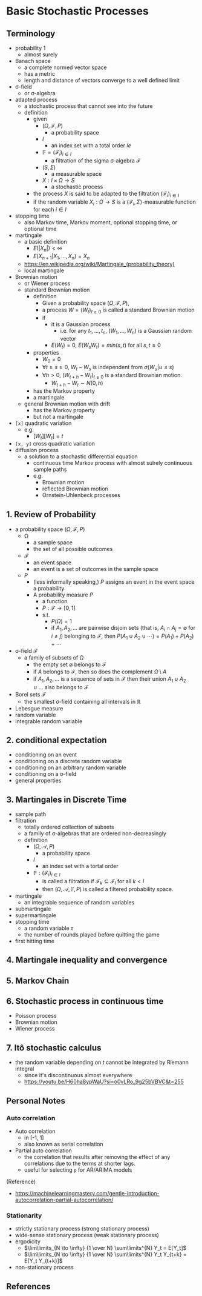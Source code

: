 # Basic Stochastic Processes

## Terminology

- probability 1
  - almost surely
- Banach space
  - a complete normed vector space
  - has a metric
  - length and distance of vectors converge to a well defined limit
- σ-field
  - or σ-algebra
- adapted process
  - a stochastic process that cannot see into the future
  - definition
    - given
      - $(\Omega, \mathcal{F}, P)$
        - a probability space
      - $I$
        - an index set with a total order $le$
      - $\mathbb{F} = (\mathcal{F}_i)_{i \in I}$
        - a filtration of the sigma σ-algebra $\mathcal{F}$
      - $(S, \Sigma)$
        - a measurable space
      - $X: I \times \Omega \to S$
        - a stochastic process
    - the process $X$ is said to be adapted to the filtration $(\mathcal{F}_i)_{i \in I}$
    - if the random variable $X_i: \Omega \to S$ is a $(\mathcal{F}_i, \Sigma)$-measurable function for each $i \in I$
- stopping time
  - also Markov time, Markov moment, optional stopping time, or optional time
- martingale
  - a basic definition
    - $E(|X_n|) < \infty$
    - $E(X_{n+1} | X_1, ..., X_n) = X_n$
  - https://en.wikipedia.org/wiki/Martingale_(probability_theory)
  - local martingale
- Brownian motion
  - or Wiener process
  - standard Brownian motion
    - definition
      - Given a probability space $(\Omega, \mathcal{F}, P)$,
      - a process $W=(W_t)_{t \ge 0}$ is called a standard Brownian motion
      - if
        - it is a Gaussian process
          - i.e. for any $t_1, ..., t_n$, $(W_1, ..., W_n)$ is a Gaussian random vector
        - $E(W_t)=0$, $E(W_s W_t) = min(s,t)$ for all $s, t \ge 0$
    - properties
      - $W_0 = 0$
      - $\forall t \ge s \ge 0$, $W_t - W_s$ is independent from $\sigma(W_u|u \le s)$
      - $\forall h \gt 0$, $(W_{t+h} - W_t)_{t \ge 0}$ is a standard Brownian motion.
        - $W_{t+h} - W_t \sim N(0, h)$
    - has the Markov property
    - a martingale
  - general Brownian motion with drift
    - has the Markov property
    - but not a martingale
- `[x]` quadratic variation
  - e.g.
    - $[W_t][W_t] = t$
- `[x, y]` cross quadratic variation
- diffusion process
  - a solution to a stochastic differential equation
    - continuous time Markov process with almost sulrely continuous sample paths
    - e.g.
      - Brownian motion
      - reflected Brownian motion
      - Ornstein-Uhlenbeck processes

## 1. Review of Probability

- a probability space $(\Omega, \mathcal{F}, P)$
  - Ω
    - a sample space
    - the set of all possible outcomes
  - $\mathcal{F}$
    - an event space
    - an event is a set of outcomes in the sample space
  - $P$
    - (less informally speaking,) $P$ assigns an event in the event space a probability
    - A probability measure $P$
      - a function
      - $P: \mathcal{F} \to [0, 1]$
      - s.t.
        - $P(\Omega) = 1$
        - if $A_1, A_2, ...$ are pairwise disjoin sets (that is, $A_i \cap A_j = \emptyset$ for $i \neq j$) belonging to $\mathcal{F}$, then $P(A_1 \cup A_2 \cup \cdots) = P(A_1) + P(A_2) + \cdots$
- σ-field $\mathcal{F}$
  - a family of subsets of Ω
    - the empty set $\emptyset$ belongs to $\mathcal{F}$
    - if $A$ belongs to $\mathcal{F}$, then so does the complement $\Omega \setminus A$
    - if $A_1, A_2, ...$ is a sequence of sets in $\mathcal{F}$ then their union $A_1 \cup A_2 \cup ...$ also belongs to $\mathcal{F}$
- Borel sets $\mathcal{F}$
  - the smallest σ-field containing all intervals in $\mathbb{R}$
- Lebesgue measure
- random variable
- integrable random variable

## 2. conditional expectation

- conditioning on an event
- conditioning on a discrete random variable
- conditioning on an arbitrary random variable
- conditioning on a σ-field
- general properties

## 3. Martingales in Discrete Time

- sample path
- filtration
  - totally ordered collection of subsets
  - a family of σ-algebras that are ordered non-decreasingly
  - definition
    - $(\Omega, \mathcal{A}, P)$
      - a probability space
    - $I$
      - an index set with a tortal order
    - $\mathbb{F}: (\mathcal{F}_i)_{i \in I}$
      - is called a filtration if $\mathcal{F}_k \subseteq \mathcal{F}_l$ for all $k < l$
      - then $(\Omega, \mathcal{A}, \mathbb{F}, P)$ is called a filtered probability space.
- martingale
  - an integrable sequence of random variables
- submartingale
- supermartingale
- stopping time
  - a random variable $\tau$
  - the number of rounds played before quitting the game
- first hitting time

## 4. Martingale inequality and convergence

## 5. Markov Chain

## 6. Stochastic process in continuous time

- Poisson process
- Brownian motion
- Wiener process

## 7. Itô stochastic calculus

- the random variable depending on $t$ cannot be integrated by Riemann integral
  - since it's discontinuous almost everywhere
  - https://youtu.be/H60ha8ypWaU?si=o0vLRo_9g25bVBVC&t=255

## Personal Notes

### Auto correlation

- Auto correlation
  - in [-1, 1]
  - also known as serial correlation
- Partial auto correlation
  - the correlation that results after removing the effect of any correlations due to the terms at shorter lags.
  - useful for selecting `p` for AR/ARIMA models

(Reference)

- https://machinelearningmastery.com/gentle-introduction-autocorrelation-partial-autocorrelation/

### Stationarity

- strictly stationary process (strong stationary process)
- wide-sense stationary process (weak stationary process)
- ergodicity
  - $\lim\limits_{N \to \infty} {1 \over N} \sum\limits^{N} Y_t = E[Y_t]$
  - $\lim\limits_{N \to \infty} {1 \over N} \sum\limits^{N} Y_t Y_{t+k} = E[Y_t Y_{t+k}]$
- non-stationary process

## References

